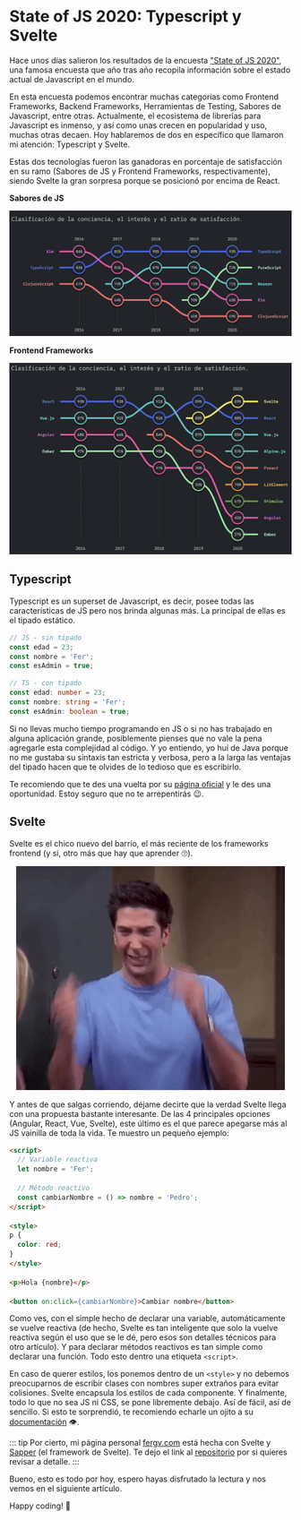 # State of JS 2020: Typescript y Svelte

Hace unos días salieron los resultados de la encuesta ["State of JS 2020"](https://2020.stateofjs.com/es-ES/), una famosa encuesta que año tras año recopila información sobre el estado actual de Javascript en el mundo.

En esta encuesta podemos encontrar muchas categorias como Frontend Frameworks, Backend Frameworks, Herramientas de Testing, Sabores de Javascript, entre otras. Actualmente, el ecosistema de librerías para Javascript es inmenso, y así como unas crecen en popularidad y uso, muchas otras decaen. Hoy hablaremos de dos en específico que llamaron mi atención: Typescript y Svelte.

Estas dos tecnologías fueron las ganadoras en porcentaje de satisfacción en su ramo (Sabores de JS y Frontend Frameworks, respectivamente), siendo Svelte la gran sorpresa porque se posicionó por encima de React.

**Sabores de JS**
<p style="text-align: center">
  <img src="./flavours.png" alt="Sabores de JS" />
</p>

**Frontend Frameworks**
<p style="text-align: center">
  <img src="./frontend.png" alt="Frontend Frameworks" />
</p>

## Typescript

Typescript es un superset de Javascript, es decir, posee todas las características de JS pero nos brinda algunas más. La principal de ellas es el tipado estático.

```javascript
// JS - sin tipado
const edad = 23;
const nombre = 'Fer';
const esAdmin = true;
```

```typescript
// TS - con tipado
const edad: number = 23;
const nombre: string = 'Fer';
const esAdmin: boolean = true;
```

Si no llevas mucho tiempo programando en JS o si no has trabajado en alguna aplicación grande, posiblemente pienses que no vale la pena agregarle esta complejidad al código. Y yo entiendo, yo huí de Java porque no me gustaba su sintaxis tan estricta y verbosa, pero a la larga las ventajas del tipado hacen que te olvides de lo tedioso que es escribirlo.

Te recomiendo que te des una vuelta por su [página oficial](https://www.typescriptlang.org/) y le des una oportunidad. Estoy seguro que no te arrepentirás 😉.

## Svelte

Svelte es el chico nuevo del barrio, el más reciente de los frameworks frontend (y si, otro más que hay que aprender 🙄).

<p style="text-align: center">
  <img src="./furious.gif" alt="Furious" />
</p>

Y antes de que salgas corriendo, déjame decirte que la verdad Svelte llega con una propuesta bastante interesante. De las 4 principales opciones (Angular, React, Vue, Svelte), este último es el que parece apegarse más al JS vainilla de toda la vida. Te muestro un pequeño ejemplo:

```html
<script>
  // Variable reactiva
  let nombre = 'Fer';

  // Método reactivo
  const cambiarNombre = () => nombre = 'Pedro';
</script>

<style>
p {
  color: red;
}
</style>

<p>Hola {nombre}</p>

<button on:click={cambiarNombre}>Cambiar nombre</button>
```

Como ves, con el simple hecho de declarar una variable, automáticamente se vuelve reactiva (de hecho, Svelte es tan inteligente que solo la vuelve reactiva según el uso que se le dé, pero esos son detalles técnicos para otro artículo). Y para declarar métodos reactivos es tan simple como declarar una función. Todo esto dentro una etiqueta `<script>`.

En caso de querer estilos, los ponemos dentro de un `<style>` y no debemos preocuparnos de escribir clases con nombres super extraños para evitar colisiones. Svelte encapsula los estilos de cada componente.
Y finalmente, todo lo que no sea JS ni CSS, se pone libremente debajo. Así de fácil, así de sencillo.
Si esto te sorprendió, te recomiendo echarle un ojito a su [documentación](https://svelte.dev/) 👁.

::: tip
Por cierto, mi página personal [fergv.com](https://fergv.com) está hecha con Svelte y [Sapper](https://sapper.svelte.dev/) (el framework de Svelte). Te dejo el link al [repositorio](https://github.com/FerGv/FerGv.github.io) por si quieres revisar a detalle.
:::

Bueno, esto es todo por hoy, espero hayas disfrutado la lectura y nos vemos en el siguiente artículo.

Happy coding! 🥸

<Disqus />
